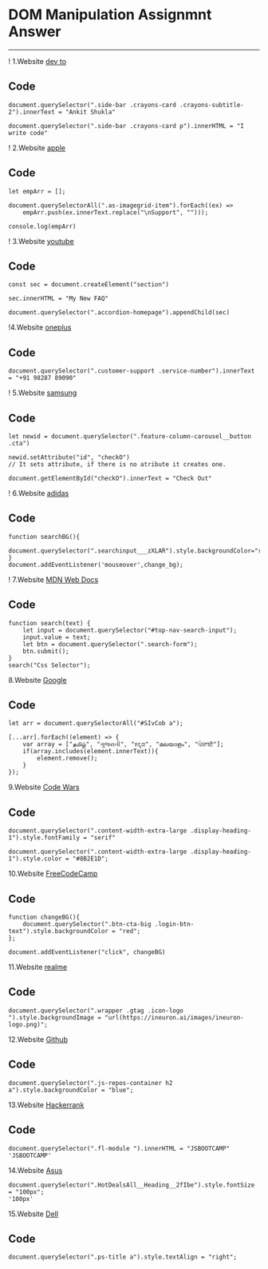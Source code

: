 # DOM Manipulation Assignmnt Answer
--------------------------------------------------------------------------------------------------------------------------
! 1.Website [dev to](https://dev.to/)
## Code
```
document.querySelector(".side-bar .crayons-card .crayons-subtitle-2").innerText = "Ankit Shukla"

document.querySelector(".side-bar .crayons-card p").innerHTML = "I write code"

```
! 2.Website [apple](https://support.apple.com/en-in)
## Code
```
let empArr = [];

document.querySelectorAll(".as-imagegrid-item").forEach((ex) => 
    empArr.push(ex.innerText.replace("\nSupport", "")));

console.log(empArr)
```
! 3.Website [youtube](https://support.google.com/youtube/#topic=9257498)
## Code 
```
const sec = document.createElement("section")

sec.innerHTML = "My New FAQ"

document.querySelector(".accordion-homepage").appendChild(sec)
```
!4.Website [oneplus](https://service.oneplus.com/in)
## Code
```
document.querySelector(".customer-support .service-number").innerText = "+91 98287 89090"
```
! 5.Website [samsung](https://www.samsung.com/in/offer/online/samsung-fest/)
## Code
```
let newid = document.querySelector(".feature-column-carousel__button .cta")

newid.setAttribute("id", "checkO")
// It sets attribute, if there is no atribute it creates one.

document.getElementById("checkO").innerText = "Check Out"
```
! 6.Website [adidas](https://www.adidas.co.in/)
## Code
```
function searchBG(){
    document.querySelector(".searchinput___zXLAR").style.backgroundColor="red";
}
document.addEventListener('mouseover',change_bg);
```
! 7.Website [MDN Web Docs](https://developer.mozilla.org/en-US/)
## Code
```
function search(text) {
	let input = document.querySelector("#top-nav-search-input");
	input.value = text;
	let btn = document.querySelector(".search-form");
	btn.submit();
}
search("Css Selector");
```
8.Website [Google](https://www.google.com/)
## Code 
```
let arr = document.querySelectorAll("#SIvCob a");

[...arr].forEach((element) => {
    var array = ["தமிழ்", "ગુજરાતી", "ಕನ್ನಡ", "മലയാളം", "ਪੰਜਾਬੀ"];
    if(array.includes(element.innerText)){
        element.remove();
    }
});
```
9.Website [Code Wars](https://www.codewars.com/)
## Code
```
document.querySelector(".content-width-extra-large .display-heading-1").style.fontFamily = "serif"

document.querySelector(".content-width-extra-large .display-heading-1").style.color = "#8B2E1D";
```
10.Website [FreeCodeCamp](https://www.freecodecamp.org/)
## Code
```
function changeBG(){
    document.querySelector(".btn-cta-big .login-btn-text").style.backgroundColor = "red";
};

document.addEventListener("click", changeBG)
```
11.Website [realme](https://www.realme.com/in/)
## Code 
```
document.querySelector(".wrapper .gtag .icon-logo ").style.backgroundImage = "url(https://ineuron.ai/images/ineuron-logo.png)";
```
12.Website [Github](https://github.com/)
## Code
```
document.querySelector(".js-repos-container h2 a").style.backgroundColor = "blue";
```
13.Website [Hackerrank](https://www.hackerrank.com/)
## Code
```
document.querySelector(".fl-module ").innerHTML = "JSBOOTCAMP"
'JSBOOTCAMP'
```
14.Website [Asus](https://www.asus.com/in/)
```
document.querySelector(".HotDealsAll__Heading__2fIbe").style.fontSize = "100px";
'100px'
```
15.Website [Dell](https://www.dell.com/en-in/shop/deals/laptop-deals?gacd=10415953-9016-5761040-285981356-0&dgc=ST&gclid=Cj0KCQjwguGYBhDRARIsAHgRm4-XUDMhhVNyHXb3s1gY4ZBzORr_d9Se-buhJwy7asyUe7YdqEA11eEaAt6UEALw_wcB&gclsrc=aw.ds&nclid=BxjBlpBQsX6pjSHh-L8YYSU77EpfXRkG1AGMB5Wbeu386ykspfrPDnfx_DdFau20)
## Code
```
document.querySelector(".ps-title a").style.textAlign = "right";
```
